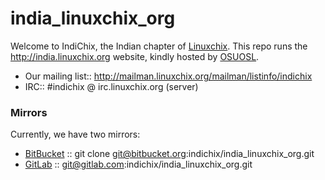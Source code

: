 # india_linuxchix_org
Welcome to IndiChix, the Indian chapter of [Linuxchix](http://linuxchix.org). This repo runs the http://india.linuxchix.org website, kindly hosted by [OSUOSL](https://github.com/osuosl).

* Our mailing list:: http://mailman.linuxchix.org/mailman/listinfo/indichix
* IRC:: #indichix @ irc.linuxchix.org (server) 

### Mirrors
Currently, we have two mirrors:

* [BitBucket](https://bitbucket.org/indichix/india_linuxchix_org) :: git clone git@bitbucket.org:indichix/india_linuxchix_org.git
* [GitLab](https://gitlab.com/indichix/india_linuxchix_org) :: git@gitlab.com:indichix/india_linuxchix_org.git



